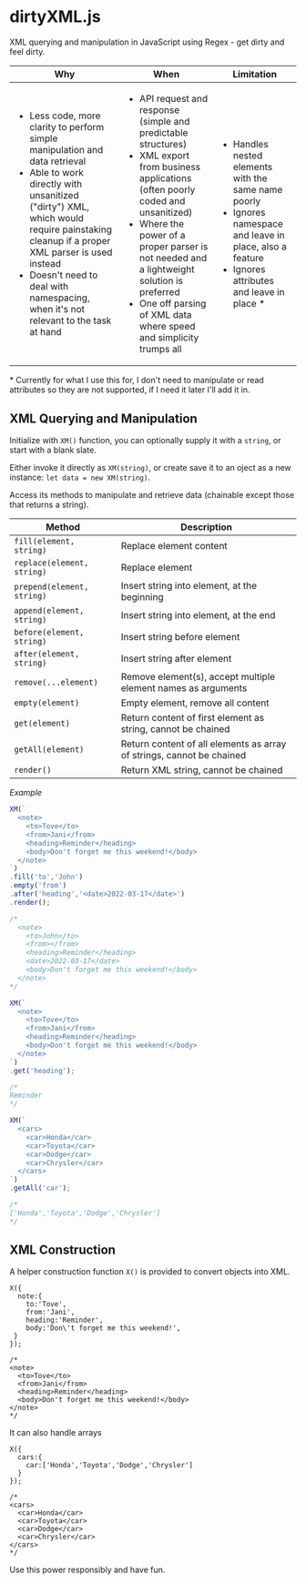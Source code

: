 # dirtyXML.js

XML querying and manipulation in JavaScript using Regex - get dirty and feel dirty.

<table>
  <thead>
  <tr>
    <th>Why</th>
      <th>When</th>
    <th>Limitation</th>

  </tr>
  </thead>
  <tbody>
    <tr>
      <td>
        <ul>
          <li>Less code, more clarity to perform simple manipulation and data retrieval</li>
          <li>Able to work directly with unsanitized ("dirty") XML, which would require painstaking cleanup if a proper XML parser is used instead</li>
          <li>Doesn't need to deal with namespacing, when it's not relevant to the task at hand</li>
        </ul>
      </td>
      <td>
        <ul>
          <li>API request and response (simple and predictable structures)</li>
          <li>XML export from business applications (often poorly coded and unsanitized)</li>
          <li>Where the power of a proper parser is not needed and a lightweight solution is preferred</li>
          <li>One off parsing of XML data where speed and simplicity trumps all</li> 
        </ul>
      </td>
      <td>
        <ul>
          <li>Handles nested elements with the same name poorly</li>
          <li>Ignores namespace and leave in place, also a feature</li>
          <li>Ignores attributes and leave in place *</li>
        </ul>
      </td>
    <tr>
</tbody>
</table>
  
\* Currently for what I use this for, I don't need to manipulate or read attributes so they are not supported, if I need it later I'll add it in.

## XML Querying and Manipulation

Initialize with `XM()` function, you can optionally supply it with a `string`, or start with a blank slate.

Either invoke it directly as `XM(string)`, or create save it to an oject as a new instance: `let data = new XM(string)`.

Access its methods to manipulate and retrieve data (chainable except those that returns a string).

| Method | Description |
| --- | --- |
| `fill(element, string)` | Replace element content |
| `replace(element, string)` | Replace element |
| `prepend(element, string)` | Insert string into element, at the beginning |
| `append(element, string)` | Insert string into element, at the end |
| `before(element, string)` |  Insert string before element |
| `after(element, string)` |  Insert string after element |
| `remove(...element)` | Remove element(s), accept multiple element names as arguments |
| `empty(element)` | Empty element, remove all content |
| `get(element)` | Return content of first element as string, cannot be chained |
| `getAll(element)` | Return content of all elements as array of strings, cannot be chained |
| `render()` | Return XML string, cannot be chained |

*Example*
```JavaScript
XM(`
  <note>
    <to>Tove</to>
    <from>Jani</from>
    <heading>Reminder</heading>
    <body>Don't forget me this weekend!</body>
  </note>
`)
.fill('to','John')
.empty('from')
.after('heading','<date>2022-03-17</date>')
.render();

/*
  <note>
    <to>John</to>
    <from></from>
    <heading>Reminder</heading>
    <date>2022-03-17</date>
    <body>Don't forget me this weekend!</body>
  </note>
*/

XM(`
  <note>
    <to>Tove</to>
    <from>Jani</from>
    <heading>Reminder</heading>
    <body>Don't forget me this weekend!</body>
  </note>
`)
.get('heading');

/*
Reminder
*/

XM(`
  <cars>
    <car>Honda</car>
    <car>Toyota</car>
    <car>Dodge</car>
    <car>Chrysler</car>
  </cars>
`)
.getAll('car');

/*
['Honda','Toyota','Dodge','Chrysler']
*/
```
## XML Construction

A helper construction function `X()` is provided to convert objects into XML.

```
X({
  note:{
    to:'Tove',
    from:'Jani',
    heading:'Reminder',
    body:'Don\'t forget me this weekend!',
 }
});

/*
<note>
  <to>Tove</to>
  <from>Jani</from>
  <heading>Reminder</heading>
  <body>Don't forget me this weekend!</body>
</note>
*/
```

It can also handle arrays

```
X({
  cars:{
    car:['Honda','Toyota','Dodge','Chrysler']
  }
});

/*
<cars>
  <car>Honda</car>
  <car>Toyota</car>
  <car>Dodge</car>
  <car>Chrysler</car>
</cars>
*/
```

Use this power responsibly and have fun.
